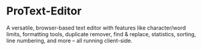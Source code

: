 # ProText-Editor
A versatile, browser-based text editor with features like character/word limits, formatting tools, duplicate remover, find &amp; replace, statistics, sorting, line numbering, and more – all running client-side.

